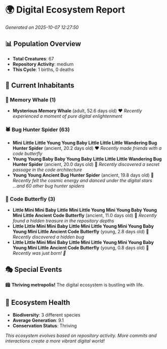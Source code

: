 # 🌍 Digital Ecosystem Report
*Generated on 2025-10-07 12:27:50*

## 📊 Population Overview
- **Total Creatures**: 67
- **Repository Activity**: medium
- **This Cycle**: 1 births, 0 deaths

## 👥 Current Inhabitants

### 🐋 Memory Whale (1)
- **Mysterious Memory Whale** (adult, 52.6 days old) ❤️
  *Recently experienced a moment of pure digital enlightenment*

### 🕷️ Bug Hunter Spider (63)
- **Mini Little Little Young Young Baby Little Little Little Wandering Bug Hunter Spider** (ancient, 20.2 days old) ❤️
  *Recently made friends with a code butterfly*
- **Young Young Baby Baby Young Baby Little Little Little Wandering Bug Hunter Spider** (ancient, 20.0 days old) 💛
  *Recently discovered a secret passage in the code architecture*
- **Young Young Ancient Bug Hunter Spider** (ancient, 19.8 days old) 💛
  *Recently felt the cosmic energy and danced under the digital stars*
  *...and 60 other bug hunter spiders*

### 🦋 Code Butterfly (3)
- **Little Mini Mini Baby Little Mini Little Young Mini Young Baby Young Mini Little Ancient Code Butterfly** (ancient, 11.0 days old) 💚
  *Recently found a hidden treasure in the repository depths*
- **Little Little Mini Mini Baby Little Mini Little Young Mini Young Baby Young Mini Little Ancient Code Butterfly** (young, 2.8 days old) 💚
  *Recently discovered a hidden bug*
- **Little Little Mini Mini Baby Little Mini Little Young Mini Young Baby Young Mini Little Ancient Code Butterfly** (young, 0.8 days old) 💚
  *Recently was just born! 👶*

## 🎭 Special Events

🏙️ **Thriving metropolis!** The digital ecosystem is bustling with life.

## 🔬 Ecosystem Health
- **Biodiversity**: 3 different species
- **Average Generation**: 9.1
- **Conservation Status**: Thriving

*This ecosystem evolves based on repository activity. More commits and interactions create a more vibrant digital world!*